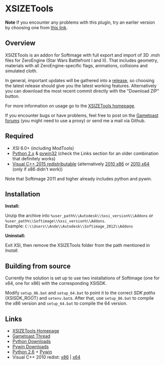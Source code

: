 XSIZETools
========

**Note** If you encounter any problems with this plugin, try an earlier version by choosing one from
[this link][releases].

Overview
--------

XSIZETools is an addon for Softimage with full export and import of 3D .msh files for ZeroEngine (Star Wars Battlefront I and II). That includes geometry, materials with all ZeroEngine-specific flags, animations, collisions and simulated cloth.

In general, important updates will be gathered into a [release][releases], so choosing the latest release should give you the latest working features. Alternatively you can download the most recent commit directly with the "Download ZIP" button.

For more information on usage go to the [XSIZETools homepage][homepage].

If you encounter bugs or have problems, feel free to post on the [Gametoast forums][gametoast] (you might need to use a proxy) or send me a mail via Github.

Required
--------

* XSI 6.0+ (including ModTools)
* [Python 2.x][python download] & [pywin32][pywin download] (check the Links section for an older combination that definitely works)
* [Visual C++ 2015 redistributable][redist15] (alternatively [2010 x86][redist86] or [2010 x64][redist64] (only if x86 didn't work))

Note that Softimage 2011 and higher already includes python and pywin.

Installation
--------

**Install:**
	
Unzip the archive into
```%user_path%\\Autodesk\\%xsi_version%\\Addons``` _or_ ```%user_path%\\Softimage\\%xsi_version%\\Addons```.  
Example: ```C:\\Users\\Ande\\Autodesk\\Softimage_2012\\Addons```
	
	
**Uninstall:**

Exit XSI, then remove the XSIZETools folder from the path mentioned in _Install_.


Building from source
--------

Currently the solution is set up to use two installations of Softimage (one for x64, one for x86) with the corresponding XSISDK.

Modify ```setup_86.bat``` and ```setup_64.bat``` to point it to the correct _SDK paths_ (XSISDK_ROOT) and ```setenv.bat```s. After that, use ```setup_86.bat``` to compile the x86 version and ```setup_64.bat``` to compile the 64 version.


Links
--------

* [XSIZETools Homepage][homepage]
* [Gametoast Thread][gametoast]
* [Python Downloads][python download]
* [Pywin Downloads][pywin download]
* [Python 2.6][python26] + [Pywin][pywin]
* Visual C++ 2010 redist: [x86][redist86] | [x64][redist64]

[homepage]: http://schlechtwetterfront.github.io/xsizetools/ "XSIZETools Homepage"
[gametoast]: http://gametoast.com/viewtopic.php?f=36&t=26664 "Gametoast Thread"
[releases]: https://github.com/Schlechtwetterfront/xsizetools/releases "Releases"
[python download]: https://www.python.org/downloads/ "Python Download"
[python26]: http://www.python.org/ftp/python/2.6.6/python-2.6.6.msi "Python 2.6"
[pywin]: http://sourceforge.net/projects/pywin32/files/pywin32/Build%20217/pywin32-217.win32-py2.6.exe/download "Pywin for 2.6"
[pywin download]: https://sourceforge.net/projects/pywin32/files/ "Pywin Download"
[redist15]: https://www.microsoft.com/en-us/download/details.aspx?id=48145 "C++ 2015 redist"
[redist86]: http://www.microsoft.com/download/en/details.aspx?id=5555 "C++ 2010 redist Download"
[redist64]: http://www.microsoft.com/downloads/de-de/details.aspx?FamilyID=bd512d9e-43c8-4655-81bf-9350143d5867 "C++ 2010 redist Download"